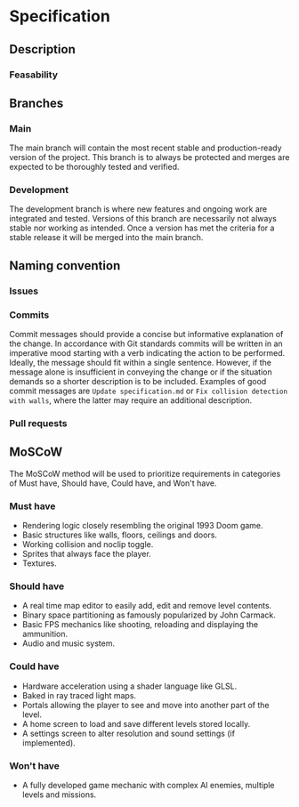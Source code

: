 # Specification

## Description

### Feasability

## Branches

### Main

The main branch will contain the most recent stable and production-ready version of the project. This branch is to always be protected and merges are expected to be thoroughly tested and verified.

### Development

The development branch is where new features and ongoing work are integrated and tested. Versions of this branch are necessarily not always stable nor working as intended. Once a version has met the criteria for a stable release it will be merged into the main branch.

## Naming convention

### Issues

### Commits

Commit messages should provide a concise but informative explanation of the change. In accordance with Git standards commits will be written in an imperative mood starting with a verb indicating the action to be performed. Ideally, the message should fit within a single sentence. However, if the message alone is insufficient in conveying the change or if the situation demands so a shorter description is to be included. Examples of good commit messages are `Update specification.md` or `Fix collision detection with walls`, where the latter may require an additional description.

### Pull requests

## MoSCoW

The MoSCoW method will be used to prioritize requirements in categories of Must have, Should have, Could have, and Won't have.

### Must have

* Rendering logic closely resembling the original 1993 Doom game.
* Basic structures like walls, floors, ceilings and doors.
* Working collision and noclip toggle.
* Sprites that always face the player.
* Textures.

### Should have

* A real time map editor to easily add, edit and remove level contents.
* Binary space partitioning as famously popularized by John Carmack.
* Basic FPS mechanics like shooting, reloading and displaying the ammunition.
* Audio and music system.

### Could have

* Hardware acceleration using a shader language like GLSL.
* Baked in ray traced light maps.
* Portals allowing the player to see and move into another part of the level.
* A home screen to load and save different levels stored locally.
* A settings screen to alter resolution and sound settings (if implemented).

### Won't have

* A fully developed game mechanic with complex AI enemies, multiple levels and missions.
